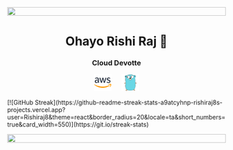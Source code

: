 <img src="https://i.imgur.com/dBaSKWF.gif" height="20" width="100%">
<h1 align="center">Ohayo Rishi Raj 🏯</h1>

<h3 align="center">Cloud Devotte</h3>
<p align="center"><a href="https://www.credly.com/badges/eabeb1f7-f857-4b4b-b265-04c9bed986c7/public_url" target="_blank" rel="noreferrer"> <img src="https://raw.githubusercontent.com/devicons/devicon/master/icons/amazonwebservices/amazonwebservices-original-wordmark.svg" alt="aws" width="40" height="40"/></a>
&nbsp;&nbsp;&nbsp;&nbsp;
<a href="https://github.com/Rishiraj8/GoLang-Learning" target="_blank" rel="noreferrer"> <img src="https://raw.githubusercontent.com/devicons/devicon/master/icons/go/go-original.svg" alt="go" width="40" height="40"/> </a>
  
  <p>[![GitHub Streak](https://github-readme-streak-stats-a9atcyhnp-rishiraj8s-projects.vercel.app?user=Rishiraj8&theme=react&border_radius=20&locale=ta&short_numbers=true&card_width=550)](https://git.io/streak-stats)</a>
  </p>
</p>
<center>
</center>

<img src="https://i.imgur.com/dBaSKWF.gif" height="20" width="100%">
